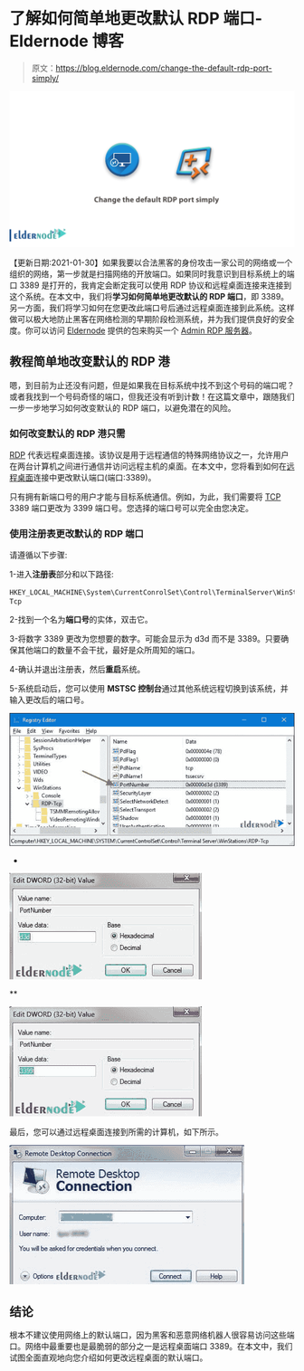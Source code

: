 # 了解如何简单地更改默认 RDP 端口- Eldernode 博客

> 原文：<https://blog.eldernode.com/change-the-default-rdp-port-simply/>

![Learn how to change the default RDP port simply](img/66ab74fbbf6c7c7b9e9ff584a16bad6b.png)

【更新日期:2021-01-30】如果我要以合法黑客的身份攻击一家公司的网络或一个组织的网络，第一步就是扫描网络的开放端口。如果同时我意识到目标系统上的端口 3389 是打开的，我肯定会断定我可以使用 RDP 协议和远程桌面连接来连接到这个系统。在本文中，我们将**学习如何简单地更改默认的 RDP 端口**，即 3389。另一方面，我们将学习如何在您更改此端口号后通过远程桌面连接到此系统。这样做可以极大地防止黑客在网络检测的早期阶段检测系统，并为我们提供良好的安全度。你可以访问 [Eldernode](https://eldernode.com/) 提供的包来购买一个 [Admin RDP 服务器](https://eldernode.com/buy-rdp/)。

## **教程简单地改变默认的 RDP 港**

嗯，到目前为止还没有问题，但是如果我在目标系统中找不到这个号码的端口呢？或者我找到一个号码奇怪的端口，但我还没有听到计数！在这篇文章中，跟随我们一步一步地学习如何改变默认的 RDP 端口，以避免潜在的风险。

### **如何改变默认的 RDP 港只需**

[RDP](https://blog.eldernode.com/change-desktop-remote-protocol-from-registry/) 代表远程桌面连接。该协议是用于远程通信的特殊网络协议之一，允许用户在两台计算机之间进行通信并访问远程主机的桌面。在本文中，您将看到如何在[远程桌面](https://blog.eldernode.com/troubleshoot-remote-desktop/)连接中更改默认端口(端口:3389)。

只有拥有新端口号的用户才能与目标系统通信。例如，为此，我们需要将 [TCP](https://blog.eldernode.com/watch-tcp-udp-ports/) 3389 端口更改为 3399 端口号。您选择的端口号可以完全由您决定。

### **使用注册表**更改默认的 RDP 端口

请遵循以下步骤:

1-进入**注册表**部分和以下路径:

```
HKEY_LOCAL_MACHINE\System\CurrentConrolSet\Control\TerminalServer\WinStations\RDP-Tcp
```

2-找到一个名为**端口号**的实体，双击它。

3-将数字 3389 更改为您想要的数字。可能会显示为 d3d 而不是 3389。只要确保其他端口的数量不会干扰，最好是众所周知的端口。

4-确认并退出注册表，然后**重启**系统。

5-系统启动后，您可以使用 **MSTSC 控制台**通过其他系统远程切换到该系统，并输入更改后的端口号。

![How to change the port number from registry](img/d8a845fc8a847118ea78e8484c347447.png)

*

![How to change the value of default RDP port](img/1dd4f8906374441b9d5926c37a8932ed.png)

**

![How to change the default RDP port](img/14d6c2c396dc7ea3d77b358feb70a97f.png)

最后，您可以通过远程桌面连接到所需的计算机，如下所示。

![remote desktop connection](img/bae58529b6ebd1490a8abdc04643273d.png)

## 结论

根本不建议使用网络上的默认端口，因为黑客和恶意网络机器人很容易访问这些端口。网络中最重要也是最脆弱的部分之一是远程桌面端口 3389。在本文中，我们试图全面直观地向您介绍如何更改远程桌面的默认端口。